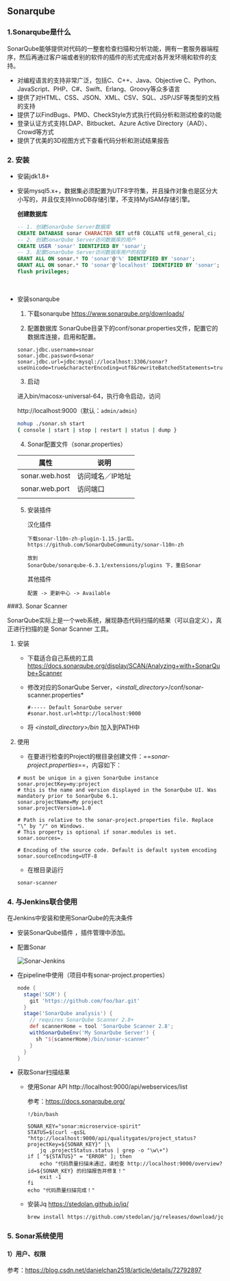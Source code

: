 ## Sonarqube

### 1.Sonarqube是什么 

​	SonarQube能够提供对代码的一整套检查扫描和分析功能，拥有一套服务器端程序，然后再通过客户端或者别的软件的插件的形式完成对各开发环境和软件的支持。	

- 对编程语言的支持非常广泛，包括C、C++、Java、Objective C、Python、JavaScript、PHP、C#、Swift、Erlang、Groovy等众多语言
- 提供了对HTML、CSS、JSON、XML、CSV、SQL、JSP/JSF等类型的文档的支持
- 提供了以FindBugs、PMD、CheckStyle方式执行代码分析和测试检查的功能
- 登录认证方式支持LDAP、Bitbucket、Azure Active Directory（AAD）、Crowd等方式
- 提供了优美的3D视图方式下查看代码分析和测试结果报告

### 2. 安装

- 安装jdk1.8+

- 安装mysql5.x+，数据集必须配置为UTF8字符集，并且操作对象也是区分大小写的，并且仅支持InnoDB存储引擎，不支持MyISAM存储引擎。

  **创建数据库**

  ```sql
  -- 1. 创建SonarQube Server数据库
  CREATE DATABASE sonar CHARACTER SET utf8 COLLATE utf8_general_ci;
  -- 2. 创建SonarQube Server访问数据库的用户
  CREATE USER 'sonar' IDENTIFIED BY 'sonar';
  -- 3. 配置SonarQube Server访问数据库用户的权限
  GRANT ALL ON sonar.* TO 'sonar'@'%' IDENTIFIED BY 'sonar';
  GRANT ALL ON sonar.* TO 'sonar'@'localhost' IDENTIFIED BY 'sonar';
  flush privileges;
  ```

  ​

- 安装sonarqube

  1. 下载sonarqube
     https://www.sonarqube.org/downloads/

  2. 配置数据库
     ​        SonarQube目录下的conf/sonar.properties文件，配置它的数据库连接，启用和配置。

   ```shell
   sonar.jdbc.username=snoar
   sonar.jdbc.password=sonar
   sonar.jdbc.url=jdbc:mysql://localhost:3306/sonar?useUnicode=true&characterEncoding=utf8&rewriteBatchedStatements=true&useConfigs=maxPerformance
   ```

  3. 启动

   进入bin/macosx-universal-64，执行命令启动，访问

   http://localhost:9000（默认：`admin/admin`）

   ```sh
   nohup ./sonar.sh start 
   { console | start | stop | restart | status | dump }
   ```

  4. Sonar配置文件（sonar.properties）

  | 属性             | 说明        |
  | -------------- | --------- |
  | sonar.web.host | 访问域名／IP地址 |
  | sonar.web.port | 访问端口      |
  |                |           |

  5. 安装插件

     汉化插件

     ```
     下载sonar-l10n-zh-plugin-1.15.jar后，
     https://github.com/SonarQubeCommunity/sonar-l10n-zh 

     放到
     SonarQube/sonarqube-6.3.1/extensions/plugins 下，重启Sonar
     ```

     其他插件

     ```
     配置 -> 更新中心 -> Available
     ```


###3. Sonar Scanner

​	SonarQube实际上是一个web系统，展现静态代码扫描的结果（可以自定义），真正进行扫描的是 Sonar Scanner 工具。

1. 安装
   - 下载适合自己系统的工具
     https://docs.sonarqube.org/display/SCAN/Analyzing+with+SonarQube+Scanner

   - 修改对应的SonarQube Server，*<install_directory>*/conf/sonar-scanner.properties*

     ```properties
     #----- Default SonarQube server
     #sonar.host.url=http://localhost:9000
     ```

   - 将 *<install_directory>/bin* 加入到PATH中

2. 使用

   - 在要进行检查的Project的根目录创建文件：==*sonar-project.properties*==，内容如下：

   ```properties
   # must be unique in a given SonarQube instance
   sonar.projectKey=my:project
   # this is the name and version displayed in the SonarQube UI. Was mandatory prior to SonarQube 6.1.
   sonar.projectName=My project
   sonar.projectVersion=1.0
    
   # Path is relative to the sonar-project.properties file. Replace "\" by "/" on Windows.
   # This property is optional if sonar.modules is set. 
   sonar.sources=.
    
   # Encoding of the source code. Default is default system encoding
   sonar.sourceEncoding=UTF-8
   ```

   - 在根目录运行

   ```sh
   sonar-scanner
   ```




### 4. 与Jenkins联合使用 

在Jenkins中安装和使用SonarQube的先决条件

- 安装SonarQube插件 ，插件管理中添加。


- 配置Sonar

  ![Sonar-Jenkins](/Users/dante/Documents/Technique/且行且记/Devops/Sonar-Jenkins.png)

- 在pipeline中使用（项目中有sonar-project.properties）

  ```groovy
  node {
    stage('SCM') {
      git 'https://github.com/foo/bar.git'
    }
    stage('SonarQube analysis') {
      // requires SonarQube Scanner 2.8+
      def scannerHome = tool 'SonarQube Scanner 2.8';
      withSonarQubeEnv('My SonarQube Server') {
        sh "${scannerHome}/bin/sonar-scanner"
      }
    }
  }
  ```

- 获取Sonar扫描结果

  - 使用Sonar API  http://localhost:9000/api/webservices/list

    参考：https://docs.sonarqube.org/

    ```shell
    !/bin/bash

    SONAR_KEY="sonar:microservice-spirit"
    STATUS=$(curl -qsSL "http://localhost:9000/api/qualitygates/project_status?projectKey=${SONAR_KEY}" |\
        jq .projectStatus.status | grep -o "\w\+")
    if [ "${STATUS}" = "ERROR" ]; then
        echo "代码质量扫描未通过，请检查 http://localhost:9000/overview?id=${SONAR_KEY} 的扫描报告并修复！"
        exit -1
    fi
    echo "代码质量扫描完成！"
    ```

  - 安装Jq  https://stedolan.github.io/jq/

    ```sh
    brew install https://github.com/stedolan/jq/releases/download/jq-1.5/jq-osx-amd64
    ```


### 5. Sonar系统使用

#### 1）用户、权限

参考：https://blog.csdn.net/danielchan2518/article/details/72792897